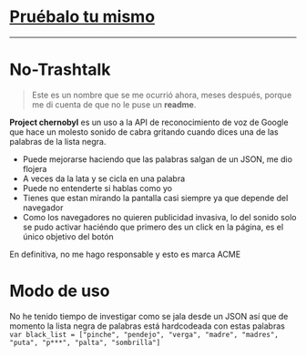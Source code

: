 # [Pruébalo tu mismo](https://pbldmngz.github.io/chernobyl/)

-----

# No-Trashtalk
>Este es un nombre que se me ocurrió ahora, meses después, porque me di cuenta de que no le puse un **readme**.

**Project chernobyl** es un uso a la API de reconocimiento de voz de Google que hace un molesto sonido de cabra gritando cuando dices una de las palabras de la lista negra.
* Puede mejorarse haciendo que las palabras salgan de un JSON, me dio flojera
* A veces da la lata y se cicla en una palabra
* Puede no entenderte si hablas como yo
* Tienes que estan mirando la pantalla casi siempre ya que depende del navegador
* Como los navegadores no quieren publicidad invasiva, lo del sonido solo se pudo activar haciéndo que primero des un click en la página, es el único objetivo del botón

En definitiva, no me hago responsable y esto es marca ACME

# Modo de uso
No he tenido tiempo de investigar como se jala desde un JSON así que de momento la lista negra de palabras está hardcodeada con estas palabras
`var black_list = ["pinche", "pendejo", "verga", "madre", "madres", "puta", "p***", "palta", "sombrilla"]`
